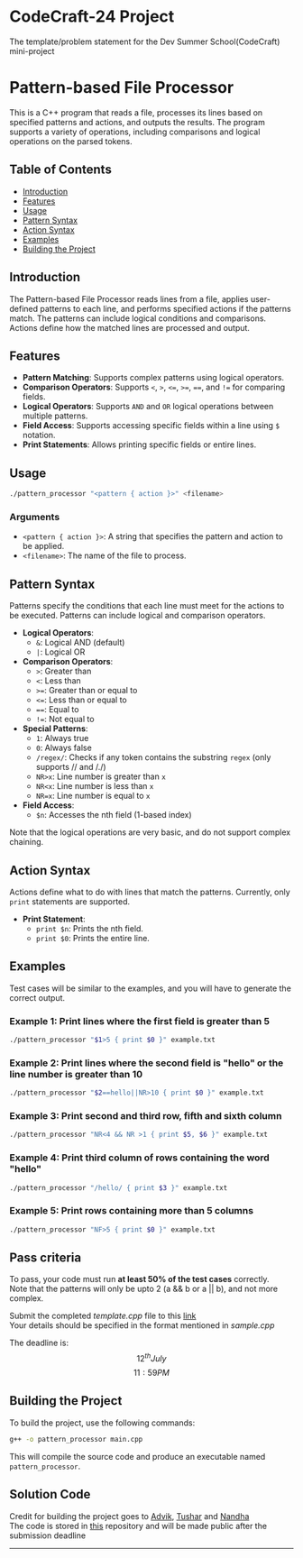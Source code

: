 # CodeCraft-24 Project
The template/problem statement for the Dev Summer School(CodeCraft) mini-project

# Pattern-based File Processor

This is a C++ program that reads a file, processes its lines based on specified patterns and actions, and outputs the results. The program supports a variety of operations, including comparisons and logical operations on the parsed tokens.

## Table of Contents

- [Introduction](#introduction)
- [Features](#features)
- [Usage](#usage)
- [Pattern Syntax](#pattern-syntax)
- [Action Syntax](#action-syntax)
- [Examples](#examples)
- [Building the Project](#building-the-project)

## Introduction

The Pattern-based File Processor reads lines from a file, applies user-defined patterns to each line, and performs specified actions if the patterns match. The patterns can include logical conditions and comparisons. Actions define how the matched lines are processed and output.

## Features

- **Pattern Matching**: Supports complex patterns using logical operators.
- **Comparison Operators**: Supports `<`, `>`, `<=`, `>=`, `==`, and `!=` for comparing fields.
- **Logical Operators**: Supports `AND` and `OR` logical operations between multiple patterns.
- **Field Access**: Supports accessing specific fields within a line using `$` notation.
- **Print Statements**: Allows printing specific fields or entire lines.

## Usage

```bash
./pattern_processor "<pattern { action }>" <filename>
```

### Arguments

- `<pattern { action }>`: A string that specifies the pattern and action to be applied.
- `<filename>`: The name of the file to process.

## Pattern Syntax

Patterns specify the conditions that each line must meet for the actions to be executed. Patterns can include logical and comparison operators.

- **Logical Operators**: 
  - `&`: Logical AND (default)
  - `|`: Logical OR
- **Comparison Operators**:
  - `>`: Greater than
  - `<`: Less than
  - `>=`: Greater than or equal to
  - `<=`: Less than or equal to
  - `==`: Equal to
  - `!=`: Not equal to
- **Special Patterns**:
  - `1`: Always true
  - `0`: Always false
  - `/regex/`: Checks if any token contains the substring `regex` (only supports /<substr>/ and /./)
  - `NR>x`: Line number is greater than `x`
  - `NR<x`: Line number is less than `x`
  - `NR=x`: Line number is equal to `x`
- **Field Access**: 
  - `$n`: Accesses the nth field (1-based index)

Note that the logical operations are very basic, and do not support complex chaining.

## Action Syntax

Actions define what to do with lines that match the patterns. Currently, only `print` statements are supported.

- **Print Statement**: 
  - `print $n`: Prints the nth field.
  - `print $0`: Prints the entire line.

## Examples

Test cases will be similar to the examples, and you will have to generate the correct output.

### Example 1: Print lines where the first field is greater than 5
```bash
./pattern_processor "$1>5 { print $0 }" example.txt
```

### Example 2: Print lines where the second field is "hello" or the line number is greater than 10
```bash
./pattern_processor "$2==hello||NR>10 { print $0 }" example.txt
```

### Example 3: Print second and third row, fifth and sixth column
```bash
./pattern_processor "NR<4 && NR >1 { print $5, $6 }" example.txt
```

### Example 4: Print third column of rows containing the word "hello"
```bash
./pattern_processor "/hello/ { print $3 }" example.txt
```

### Example 5: Print rows containing more than 5 columns
```bash
./pattern_processor "NF>5 { print $0 }" example.txt
```

## Pass criteria
To pass, your code must run **at least 50% of the test cases** correctly.  
Note that the patterns will only be upto 2 (a && b or a || b), and not more complex.  

Submit the completed *template.cpp* file to this [link](https://forms.gle/6dk6qMqYSnxFdo7F6)  
Your details should be specified in the format mentioned in *sample.cpp*  

The deadline is: $$12^{th} July$$ $$11:59 PM$$  

## Building the Project

To build the project, use the following commands:

```bash
g++ -o pattern_processor main.cpp
```

This will compile the source code and produce an executable named `pattern_processor`.

## Solution Code

Credit for building the project goes to [Advik](https://github.com/advikkabra), [Tushar](https://github.com/tushar3q34) and [Nandha](https://github.com/nandhagk)  
The code is stored in [this](https://github.com/advikkabra/awk-clone) repository and will be made public after the submission deadline

---

